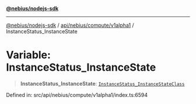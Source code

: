 [**@nebius/nodejs-sdk**](../../../../../README.md)

***

[@nebius/nodejs-sdk](../../../../../README.md) / [api/nebius/compute/v1alpha1](../README.md) / InstanceStatus\_InstanceState

# Variable: InstanceStatus\_InstanceState

> **InstanceStatus\_InstanceState**: [`InstanceStatus_InstanceStateClass`](../type-aliases/InstanceStatus_InstanceStateClass.md)

Defined in: src/api/nebius/compute/v1alpha1/index.ts:6594
